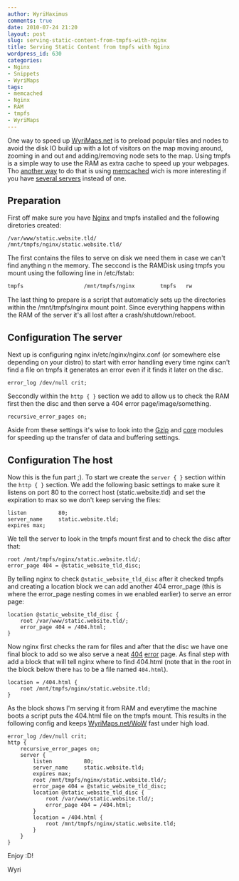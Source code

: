 ```yaml
---
author: WyriHaximus
comments: true
date: 2010-07-24 21:20
layout: post
slug: serving-static-content-from-tmpfs-with-nginx
title: Serving Static Content from tmpfs with Nginx
wordpress_id: 630
categories:
- Nginx
- Snippets
- WyriMaps
tags:
- memcached
- Nginx
- RAM
- tmpfs
- WyriMaps
---
```


One way to speed up <a title="WyriMaps.net World of Warcraft Map" href="https://wyrimaps.net/wow">WyriMaps.net</a> is to preload popular tiles and nodes to avoid the disk IO build up with a lot of visitors on the map moving around, zooming in and out and adding/removing node sets to the map. Using tmpfs is a simple way to use the RAM as extra cache to speed up your webpages. Tho <a href="http://bretthoerner.com/blog/2008/oct/27/using-nginx-memcached-module-django/">another way</a> to do that is using <a title="Nginx Memcached Module" href="http://wiki.nginx.org/NginxHttpMemcachedModule">memcached</a> wich is more interesting if you have <a href="http://www.igvita.com/2008/02/11/nginx-and-memcached-a-400-boost/">several servers</a> instead of one.

<!-- More -->

## Preparation ##

First off make sure you have <a href="http://wiki.nginx.org/Main">Nginx</a> and tmpfs installed and the following diretories created:

~~~nginx
/var/www/static.website.tld/
/mnt/tmpfs/nginx/static.website.tld/
~~~

The first contains the files to serve on disk we need them in case we can't find anything n the memory. The seccond is the RAMDisk using tmpfs you mount using the following line in /etc/fstab:

~~~bash
tmpfs                   /mnt/tmpfs/nginx        tmpfs   rw                              0 0
~~~

The last thing to prepare is a script that automaticly sets up the directories within the /mnt/tmpfs/nginx mount point. Since everything happens within the RAM of the server it's all lost after a crash/shutdown/reboot.

## Configuration The server ##

Next up is configuring nginx in/etc/nginx/nginx.conf (or somewhere else depending on your distro) to start with error handling every time nginx can't find a file on tmpfs it generates an error even if it finds it later on the disc.

~~~nginx
error_log /dev/null crit;
~~~

Seccondly within the `http { }` section we add to allow us to check the RAM first then the disc and then serve a 404 error page/image/something.

~~~nginx
recursive_error_pages on;
~~~

Aside from these settings it's wise to look into the <a href="http://wiki.nginx.org/NginxHttpGzipModule">Gzip</a> and <a href="http://wiki.nginx.org/NginxHttpCoreModule">core</a> modules for speeding up the transfer of data and buffering settings.

## Configuration The host ##

Now this is the fun part ;). To start we create the `server { }` section within the `http { }` section. We add the following basic settings to make sure it listens on port 80 to the correct host (static.website.tld) and set the expiration to max so we don't keep serving the files:

~~~nginx
listen          80;
server_name     static.website.tld;
expires max;
~~~

We tell the server to look in the tmpfs mount first and to check the disc after that:

~~~nginx
root /mnt/tmpfs/nginx/static.website.tld/;
error_page 404 = @static_website_tld_disc;
~~~

By telling nginx to check `@static_website_tld_disc` after it checked tmpfs and creating a location block we can add another 404 error_page (this is where the error_page nesting comes in we enabled earlier) to serve an error page:

~~~nginx
location @static_website_tld_disc {
	root /var/www/static.website.tld/;
	error_page 404 = /404.html;
}
~~~

Now nginx first checks the ram for files and after that the disc we have one final block to add so we also serve a neat <a href="http://www.smashingmagazine.com/2007/08/17/404-error-pages-reloaded/">4</a><a href="http://www.lightecho.net/404page/404_fame.html">0</a><a href="http://www.huffingtonpost.com/2010/02/11/best-404-error-pages-ever_n_456767.html">4</a> <a href="http://www.cyberdesignz.com/blog/website-design/20-best-404-error-page-design-examples-to-enhance-the-usability-of-your-site/">error</a> page. As final step with add a block that will tell nginx where to find 404.html (note that in the root in the block below there `has` to be a file named `404.html`).
~~~nginx
location = /404.html {
	root /mnt/tmpfs/nginx/static.website.tld;
}
~~~

As the block shows I'm serving it from RAM and everytime the machine boots a script puts the 404.html file on the tmpfs mount. This results in the following config and keeps <a href="https://wyrimaps.net/wow">WyriMaps.net/WoW</a> fast under high load.

~~~nginx
error_log /dev/null crit;
http {
	recursive_error_pages on;
	server {
		listen          80;
		server_name     static.website.tld;
		expires max;
		root /mnt/tmpfs/nginx/static.website.tld/;
		error_page 404 = @static_website_tld_disc;
		location @static_website_tld_disc {
			root /var/www/static.website.tld/;
			error_page 404 = /404.html;
		}
		location = /404.html {
			root /mnt/tmpfs/nginx/static.website.tld;
		}
	}
}
~~~

Enjoy :D!

Wyri
